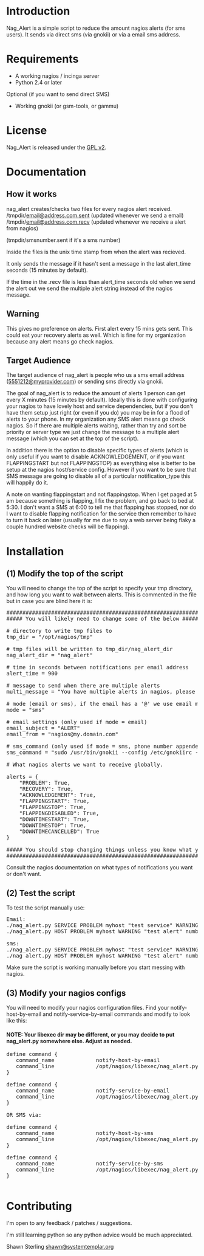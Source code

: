 # Introduction

Nag\_Alert is a simple script to reduce the amount nagios alerts (for sms users). It sends via direct sms (via gnokii) or via a email sms address.

# Requirements

* A working nagios / incinga server
* Python 2.4 or later

Optional (if you want to send direct SMS)
* Working gnokii (or gsm-tools, or gammu)

# License

Nag\_Alert is released under the [GPL v2](http://www.gnu.org/licenses/gpl-2.0.html).

# Documentation

How it works
------------

nag\_alert creates/checks two files for every nagios alert received.
    /tmpdir/email@address.com.sent (updated whenever we send a email)
    /tmpdir/email@address.com.recv (updated whenever we receive a alert from nagios)

(tmpdir/smsnumber.sent if it's a sms number)

Inside the files is the unix time stamp from when the alert was recieved.

It only sends the message if it hasn't sent a message in the last alert\_time seconds (15 minutes by default).

If the time in the .recv file is less than alert\_time seconds old when we send the alert out
we send the multiple alert string instead of the nagios message.

Warning
-------

This gives no preference on alerts. First alert every 15 mins gets sent.
This could eat your recovery alerts as well. Which is fine for my organization
because any alert means go check nagios.

Target Audience
---------------

The target audience of nag\_alert is people who us a sms email address (5551212@myprovider.com) or sending sms directly via gnokii.

The goal of nag\_alert is to reduce the amount of alerts 1 person can get every X minutes (15 minutes by default). Ideally this is done with configuring your nagios to have lovely host and service dependencies, but if you don't have them setup just right (or even if you do) you may be in for a flood of alerts to your phone. In my organization any SMS alert means go check nagios. So if there are multiple alerts waiting, rather than try and sort be priority or server type we just change the message to a multiple alert message (which you can set at the top of the script).

In addition there is the option to disable specific types of alerts (which is only useful if you want to disable ACKNOWLEDGEMENT, or if you want FLAPPINGSTART but not FLAPPINGSTOP) as everything else is better to be setup at the nagios host/service config. However if you want to be sure that SMS message are going to disable all of a particular notification\_type this will happily do it.

A note on wanting flappingstart and not flappingstop. When I get paged at 5 am because something is flapping, I fix the problem, and go back to bed at 5:30. I don't want a SMS at 6:00 to tell me that flapping has stopped, nor do I want to disable flapping notification for the service then remember to have to turn it back on later (usually for me due to say a web server being flaky a couple hundred website checks will be flapping).

# Installation


(1) Modify the top of the script
--------------------------------

You will need to change the top of the script to specify your tmp directory, and how long you want to wait between alerts. This is commented in the file but in case you are blind here it is:

<pre>
############################################################
##### You will likely need to change some of the below #####

# directory to write tmp files to
tmp_dir = "/opt/nagios/tmp"

# tmp files will be written to tmp_dir/nag_alert_dir
nag_alert_dir = "nag_alert"

# time in seconds between notifications per email address
alert_time = 900

# message to send when there are multiple alerts
multi_message = "You have multiple alerts in nagios, please check nagios ASAP."

# mode (email or sms), if the email has a '@' we use email mode anyway.
mode = "sms"

# email settings (only used if mode = email)
email_subject = "ALERT"
email_from = "nagios@my.domain.com"

# sms_command (only used if mode = sms, phone number appended to end)
sms_command = "sudo /usr/bin/gnokii --config /etc/gnokiirc --sendsms"

# What nagios alerts we want to receive globally.

alerts = {
    "PROBLEM": True,
    "RECOVERY": True,
    "ACKNOWLEDGEMENT": True,
    "FLAPPINGSTART": True,
    "FLAPPINGSTOP": True,
    "FLAPPINGDISABLED": True,
    "DOWNTIMESTART": True,
    "DOWNTIMESTOP": True,
    "DOWNTIMECANCELLED": True
}

##### You should stop changing things unless you know what you are doing #####
##############################################################################
</pre>

Consult the nagios documentation on what types of notifications you want or don't want.


(2) Test the script
-------------------

To test the script manually use:

<pre>
Email:
./nag_alert.py SERVICE PROBLEM myhost "test service" WARNING "test alert" number@my-sms-gateway.com
./nag_alert.py HOST PROBLEM myhost WARNING "test alert" number@my-sms-gateway.com

sms:
./nag_alert.py SERVICE PROBLEM myhost "test service" WARNING "test alert" 5551212
./nag_alert.py HOST PROBLEM myhost WARNING "test alert" number@bla.com 5551212
</pre>

Make sure the script is working manually before you start messing with nagios.


(3) Modify your nagios configs
------------------------------

You will need to modify your nagios configuration files. Find your notify-host-by-email and notify-service-by-email commands and modify to look like this:

#### NOTE: Your libexec dir may be different, or you may decide to put nag_alert.py somewhere else. Adjust as needed.
<pre>
define command {
   command_name             notify-host-by-email
   command_line             /opt/nagios/libexec/nag_alert.py HOST "$NOTIFICATIONTYPE$" "$HOSTALIAS$" "$HOSTSTATE$" "$HOSTOUTPUT$" "$CONTACTEMAIL$"
}

define command {
   command_name             notify-service-by-email
   command_line             /opt/nagios/libexec/nag_alert.py SERVICE "$NOTIFICATIONTYPE$" "$HOSTALIAS$" "$SERVICEDESC$" "$SERVICESTATE$" "$SERVICEOUTPUT$" "$CONTACTEMAIL$"
}

OR SMS via:

define command {
   command_name             notify-host-by-sms
   command_line             /opt/nagios/libexec/nag_alert.py HOST "$NOTIFICATIONTYPE$" "$HOSTALIAS$" "$HOSTSTATE$" "$HOSTOUTPUT$" "$CONTACTPAGER$"
}

define command {
   command_name             notify-service-by-sms
   command_line             /opt/nagios/libexec/nag_alert.py SERVICE "$NOTIFICATIONTYPE$" "$HOSTALIAS$" "$SERVICEDESC$" "$SERVICESTATE$" "$SERVICEOUTPUT$" "$CONTACTPAGER$"
}

</pre>


# Contributing

I'm open to any feedback / patches / suggestions.

I'm still learning python so any python advice would be much appreciated.

Shawn Sterling shawn@systemtemplar.org
